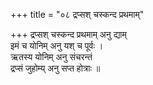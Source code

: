 +++
title = "०८ द्रप्सश् चस्कन्द प्रथमाम्"

+++
द्रप्सश् चस्कन्द प्रथमाम् अनु द्याम्  
इमं च योनिम् अनु यश् च पूर्वः ।  
ऋतस्य योनिम् अनु संचरन्तं  
द्रप्सं जुहोम्य् अनु सप्त होत्राः ॥